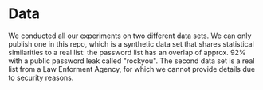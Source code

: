 # Data

We conducted all our experiments on two different data sets. We can only publish one in this repo, which is a synthetic data set that shares statistical similarities to a real list: the password list has an overlap of approx. 92\% with a public password leak called "rockyou". The second data set is a real list from a Law Enforment Agency, for which we cannot provide details due to security reasons.

